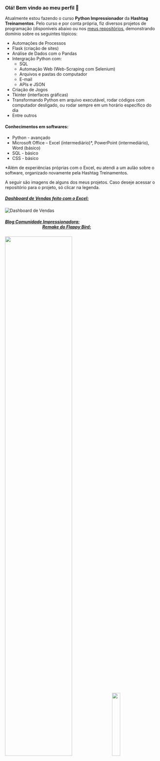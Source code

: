 ### Olá! Bem vindo ao meu perfil 👋

Atualmente estou fazendo o curso **Python Impressionador** da **Hashtag Treinamentos**. Pelo curso e por conta própria, fiz diversos projetos de programação (disponíveis abaixo ou nos [meus repositórios](https://github.com/joviprata?tab=repositories), demonstrando domínio sobre os seguintes tópicos:

- Automações de Processos
- Flask (criação de sites)
- Análise de Dados com o Pandas
- Intergração Python com:
  - SQL
  - Automação Web (Web-Scraping com Selenium)
  - Arquivos e pastas do computador
  - E-mail
  - APIs e JSON
- Criação de Jogos
- Tkinter (interfaces gráficas)
- Transformando Python em arquivo executável, rodar códigos com computador desligado, ou rodar sempre em um horário específico do dia
- Entre outros

#### Conhecimentos em softwares:

- Python - avançado
- Microsoft Office – Excel (intermediário)*, PowerPoint (intermediário), Word (básico)
- SQL - básico
- CSS - básico

*Além de experiências próprias com o Excel, eu atendi a um aulão sobre o software, organizado novamente pela Hashtag Treinamentos.

A seguir são imagens de alguns dos meus projetos. Caso deseje acessar o repositório para o projeto, só clicar na legenda.
##### [Dashboard de Vendas feito com o Excel:](https://github.com/joviprata/dashboard-de-vendas.git)
![Dashboard de Vendas](https://user-images.githubusercontent.com/115483518/197239609-48f6a219-3b50-4578-bcbb-a4b691f9db7f.png)

##### [Blog Comunidade Impressionadora:](https://github.com/joviprata/site-comunidade-impressionadora.git) &nbsp; &nbsp; &nbsp; &nbsp; &nbsp; &nbsp; &nbsp; &nbsp; &nbsp; &nbsp; &nbsp; &nbsp; &nbsp; &nbsp; &nbsp; &nbsp; &nbsp; &nbsp; &nbsp; &nbsp; &nbsp; &nbsp; &nbsp; &nbsp; &nbsp; &nbsp; &nbsp; &nbsp; &nbsp; &nbsp; &nbsp; &nbsp; &nbsp; &nbsp; &nbsp; &nbsp; &nbsp; &nbsp; &nbsp; &nbsp; &nbsp; &nbsp; &nbsp; &nbsp; &nbsp; &nbsp; &nbsp; &nbsp; &nbsp; &nbsp; &nbsp; &nbsp; &nbsp; &nbsp; &nbsp; &nbsp; &nbsp;[Remake do Flappy Bird:](https://github.com/joviprata/remake-do-flappy-bird.git)
<img src="https://user-images.githubusercontent.com/115483518/197409770-e6808f45-1ea3-4498-96cf-36dff15b7bba.png" width=66.2% height=66.2%> &nbsp; &nbsp; <img src="https://user-images.githubusercontent.com/115483518/197087163-0b9b3f07-138c-4724-983c-ccb498299649.png" width=23% height=23%>


<!--
**joviprata/joviprata** is a ✨ _special_ ✨ repository because its `README.md` (this file) appears on your GitHub profile.

Here are some ideas to get you started:

- 🔭 I’m currently working on ...
- 🌱 I’m currently learning ...
- 👯 I’m looking to collaborate on ...
- 🤔 I’m looking for help with ...
- 💬 Ask me about ...
- 📫 How to reach me: ...
- 😄 Pronouns: ...
- ⚡ Fun fact: ...
-->

